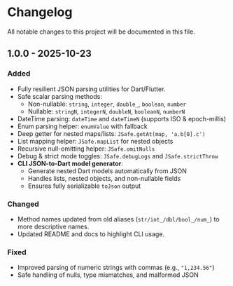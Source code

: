 # Changelog

All notable changes to this project will be documented in this file.

## 1.0.0 - 2025-10-23

### Added
- Fully resilient JSON parsing utilities for Dart/Flutter.
- Safe scalar parsing methods:
  - Non-nullable: `string`, `integer`, `double_`, `boolean`, `number`
  - Nullable: `stringN`, `integerN`, `doubleN`, `booleanN`, `numberN`
- DateTime parsing: `dateTime` and `dateTimeN` (supports ISO & epoch-millis)
- Enum parsing helper: `enumValue` with fallback
- Deep getter for nested maps/lists: `JSafe.getAt(map, 'a.b[0].c')`
- List mapping helper: `JSafe.mapList` for nested objects
- Recursive null-omitting helper: `JSafe.omitNulls`
- Debug & strict mode toggles: `JSafe.debugLogs` and `JSafe.strictThrow`
- **CLI JSON-to-Dart model generator**:
  - Generate nested Dart models automatically from JSON
  - Handles lists, nested objects, and non-nullable fields
  - Ensures fully serializable `toJson` output

### Changed
- Method names updated from old aliases (`str/int_/dbl/bool_/num_`) to more descriptive names.
- Updated README and docs to highlight CLI usage.

### Fixed
- Improved parsing of numeric strings with commas (e.g., `"1,234.56"`)
- Safe handling of nulls, type mismatches, and malformed JSON
